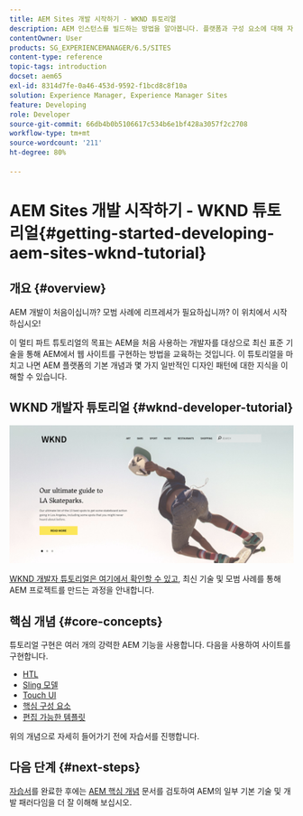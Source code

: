 ```yaml
---
title: AEM Sites 개발 시작하기 - WKND 튜토리얼
description: AEM 인스턴스를 빌드하는 방법을 알아봅니다. 플랫폼과 구성 요소에 대해 자세히 알아보고 개발 도구 및 개인화에 대한 정보를 살펴보십시오.
contentOwner: User
products: SG_EXPERIENCEMANAGER/6.5/SITES
content-type: reference
topic-tags: introduction
docset: aem65
exl-id: 8314d7fe-0a46-453d-9592-f1bcd8c8f10a
solution: Experience Manager, Experience Manager Sites
feature: Developing
role: Developer
source-git-commit: 66db4b0b5106617c534b6e1bf428a3057f2c2708
workflow-type: tm+mt
source-wordcount: '211'
ht-degree: 80%

---
```



# AEM Sites 개발 시작하기 - WKND 튜토리얼{#getting-started-developing-aem-sites-wknd-tutorial}

## 개요 {#overview}

AEM 개발이 처음이십니까? 모범 사례에 리프레셔가 필요하십니까? 이 위치에서 시작하십시오!

이 멀티 파트 튜토리얼의 목표는 AEM을 처음 사용하는 개발자를 대상으로 최신 표준 기술을 통해 AEM에서 웹 사이트를 구현하는 방법을 교육하는 것입니다. 이 튜토리얼을 마치고 나면 AEM 플랫폼의 기본 개념과 몇 가지 일반적인 디자인 패턴에 대한 지식을 이해할 수 있습니다.

## WKND 개발자 튜토리얼 {#wknd-developer-tutorial}

![WKND](assets/screen_shot_2018-11-23at152453.png)

[WKND 개발자 튜토리얼은 여기에서 확인할 수 있고](https://experienceleague.adobe.com/docs/experience-manager-learn/getting-started-wknd-tutorial-develop/overview.html?lang=ko-KR), 최신 기술 및 모범 사례를 통해 AEM 프로젝트를 만드는 과정을 안내합니다.

## 핵심 개념 {#core-concepts}

튜토리얼 구현은 여러 개의 강력한 AEM 기능을 사용합니다. 다음을 사용하여 사이트를 구현합니다.

* [HTL](https://experienceleague.adobe.com/docs/experience-manager-htl/content/overview.html?lang=ko)
* [Sling 모델](https://sling.apache.org/documentation/bundles/models.html)
* [Touch UI](/help/sites-developing/touch-ui-concepts.md)
* [핵심 구성 요소](https://experienceleague.adobe.com/docs/experience-manager-core-components/using/introduction.html?lang=ko-KR)
* [편집 가능한 템플릿](/help/sites-developing/page-templates-editable.md)

위의 개념으로 자세히 들어가기 전에 자습서를 진행합니다.

## 다음 단계 {#next-steps}

[자습서](https://helpx.adobe.com/kr/experience-manager/kt/sites/using/getting-started-wknd-tutorial-develop.html)를 완료한 후에는 [AEM 핵심 개념](/help/sites-developing/the-basics.md) 문서를 검토하여 AEM의 일부 기본 기술 및 개발 패러다임을 더 잘 이해해 보십시오.
